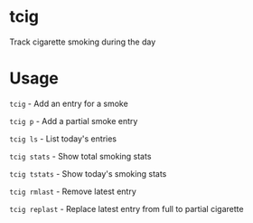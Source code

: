 # tcig
Track cigarette smoking during the day
# Usage
```tcig``` - Add an entry for a smoke

```tcig p``` - Add a partial smoke entry

```tcig ls``` - List today's entries

```tcig stats``` - Show total smoking stats

```tcig tstats``` - Show today's smoking stats

```tcig rmlast``` - Remove latest entry

```tcig replast``` - Replace latest entry from full to partial cigarette
